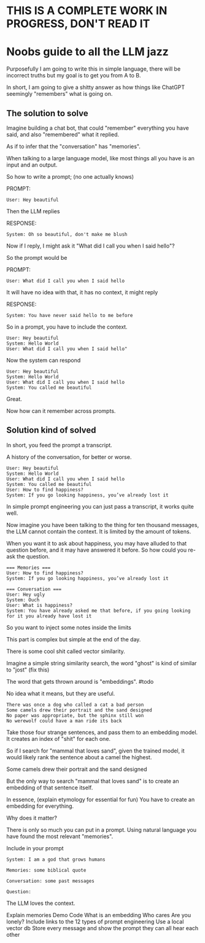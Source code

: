 # THIS IS A COMPLETE WORK IN PROGRESS, DON'T READ IT

# Noobs guide to all the LLM jazz

Purposefully I am going to write this in simple language, there will be incorrect truths but my goal is to get you from A to B.

In short, I am going to give a shitty answer as how things like ChatGPT seemingly "remembers" what is going on.

## The solution to solve

Imagine building a chat bot, that could "remember" everything you have said, and also "remembered" what it replied.

As if to infer that the "conversation" has "memories".

When talking to a large language model, like most things all you have is an input and an output.

So how to write a prompt; (no one actually knows)

PROMPT:

```
User: Hey beautiful
```

Then the LLM replies

RESPONSE:

```
System: Oh so beautiful, don't make me blush
```

Now if I reply, I might ask it "What did I call you when I said hello"?

So the prompt would be

PROMPT:

```
User: What did I call you when I said hello
```

It will have no idea with that, it has no context, it might reply

RESPONSE:

```
System: You have never said hello to me before
```

So in a prompt, you have to include the context.

```
User: Hey beautiful
System: Hello World
User: What did I call you when I said hello"
```

Now the system can respond

```
User: Hey beautiful
System: Hello World
User: What did I call you when I said hello
System: You called me beautiful
```

Great.

Now how can it remember across prompts.

## Solution kind of solved

In short, you feed the prompt a transcript.

A history of the conversation, for better or worse.

```
User: Hey beautiful
System: Hello World
User: What did I call you when I said hello
System: You called me beautiful
User: How to find happiness?
System: If you go looking happiness, you’ve already lost it
```

In simple prompt engineering you can just pass a transcript, it works quite well.

Now imagine you have been talking to the thing for ten thousand messages, the LLM cannot contain the context. It is limited by the amount of tokens.

When you want it to ask about happiness, you may have alluded to that question before, and it may have answered it before. So how could you re-ask the question.

```
=== Memories ===
User: How to find happiness?
System: If you go looking happiness, you’ve already lost it

=== Conversation ===
User: Hey ugly
System: Ouch
User: What is happiness?
System: You have already asked me that before, if you going looking for it you already have lost it
```

So you want to inject some notes inside the limits

This part is complex but simple at the end of the day.

There is some cool shit called vector similarity.

Imagine a simple string similarity search, the word "ghost" is kind of similar to "jost" (fix this)

The word that gets thrown around is "embeddings". #todo

No idea what it means, but they are useful.

```
There was once a dog who called a cat a bad person
Some camels drew their portrait and the sand designed
No paper was appropriate, but the sphinx still won
No werewolf could have a man ride its back
```

Take those four strange sentences, and pass them to an embedding model. It creates an index of "shit" for each one.

So if I search for "mammal that loves sand", given the trained model, it would likely rank the sentence about a camel the highest.

Some camels drew their portrait and the sand designed

But the only way to search "mammal that loves sand" is to create an embedding of that sentence itself.

In essence, (explain etymology for essential for fun)
You have to create an embedding for everything.

Why does it matter?

There is only so much you can put in a prompt. Using natural language you have found the most relevant "memories".

Include in your prompt

```
System: I am a god that grows humans

Memories: some biblical quote

Conversation: some past messages

Question:
```

The LLM loves the context.

Explain memories
Demo
Code
What is an embedding
Who cares
Are you lonely?
Include links to the 12 types of prompt engineering
Use a local vector db
Store every message and show the prompt they can all hear each other
